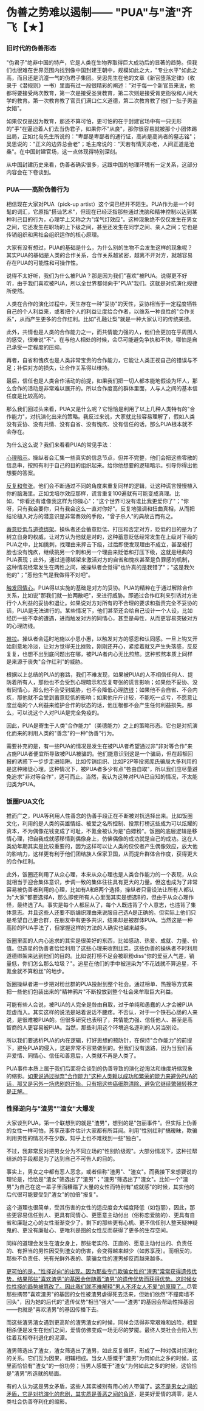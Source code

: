 # 伪善之势难以遏制—— "PUA"与"渣"齐飞【★】

### 旧时代的伪善形态

"伪君子"绝非中国的特产，它是人类在生物界取得巨大成功后的显著的趋势。但我们也很难在世界范围内找到像中国封建王朝中，规模如此之大，"专业水平"如此之高，而且还是沆瀣一气的伪君子集团。吴思先生在他的文章《新官堕落定律》（收录于《潜规则》一书）里面有过一段很精彩的阐述："对于每一个新官员来说，他都将要接受两次教育，第一次是接受圣贤教育，第二次则是接受胥吏衙役和人间大学的教育。第一次教育教了官员们满口仁义道德，第二次教育教了他们一肚子男盗女娼"。

如果仅仅是因为教育，那还不算可怕，更可怕的在于封建官场中有一只无形的"手"在逼迫着人们去当伪君子，如果你不"从良"，那你很容易就被那个小团体踢出局，正如北岛先生所说的："卑鄙是卑鄙者的通行证，高尚是高尚者的墓志铭"；吴思说的："正义的边界总会老"；毛主席说的："天若有情天亦老，人间正道是沧桑"。在中国封建官场，这一点体现得特别深刻。

从中国封建历史来看，伪善者确实很多，这跟中国的地理环境有一定关系，这部分内容会在下卷谈到。

### PUA——高阶伪善行为

相信现在大家对PUA（pick-up
artist）这个词已经并不陌生。PUA作为是一个时髦的词汇，它原指"搭讪艺术"，但现在已经泛指那些通过洗脑和精神控制以达到某种利己目的行为，心理学上又称之为"煤气灯效应"。这种现象绝不仅仅发生在男女之间，它还发生在职场的上下级之间，甚至还发生在同学之间、亲人之间；它也是传销组织和黑社会组织运作的核心原理。

<p align="center"></p>

大家有没有想过，PUA的基础是什么，为什么别的生物不会发生这样的现象呢？其实PUA的基础是人类的合作关系，合作关系越紧密，越离不开对方，就越容易存在PUA的可能性和可操作性。

说得不太好听，我们为什么被PUA？那是因为我们"喜欢"被PUA。说得更不好听，由于我们喜欢被PUA，所以全世界都倾向于"PUA"我们。这就是对抗演化规律所使然。

人类在合作的演化过程中，天生存在一种"妥协"的天性，妥协相当于一定程度牺牲自己的个人利益来，或者把个人的利益让度给合作者，以维系一种良性的"合作关系"，从而产生更多的合作红利。比如"孔融让梨"就是一种大家认可的传统美德。

此外，共情也是人类的合作能力之一，而共情能力强的人，他们会更加在乎周围人的感受，很难说"不"。在与他人相处的时候，会尽可能避免争执和不快，哪怕是自己承受一定程度的压抑。

再者，自省和愧疚也是人类非常宝贵的合作能力，它能让人类正视自己的错误与不足；补偿对方的损失，让合作关系得以维持。

最后，信任也是人类合作活动的前提，如果我们把一切人都本能地假设为坏人，那么合作的活动是非常难以展开的。所以合作度高的群体里面，人与人之间的基本信任度是比较高的。

那么我们回过头来看，PUA又是什么呢？它恰恰是利用了以上几种人类特有的"合作能力"，对抗演化出来的策略。我反过来说，大家就比较容易理解了，假如人类没有妥协、没有共情、没有自省、没有愧疚、没有信任的话，那么PUA根本就不会存在。

为什么这么说？我们来看看PUA的常见手法：

[心理暗示]()。操纵者会汇集一些真实的信息节点，但并不完整，他们会把这些零散的信息串，按照有利于自己的目的组织起来。给你他想要的逻辑暗示。引导你得出他想要的答案。

[反复和夸张]()。他们会不断通过不同的角度来重复同样的逻辑，让这种谎言慢慢植入你的脑海里。正如戈培尔效应那样，谎言重复100遍就有可能变成真理。比如，"你看还有谁像我这样为你操心"；"这个世界可没有谁比我更爱你了"；"你呀，只有我会要你，只有我会这么一直对你好"。反复地强调和扭曲真相，从而把结论植入对方的潜意识是非常奏效的手段，"曾子杀人"的典故古而有之。

[蓄意贬低与道德绑架]()。操纵者还会蓄意贬低、打压和否定对方，贬低的目的是为了树立自身的权威，让对方认为他就是对的，这种蓄意贬低经常发生在上级对下级的PUA之中，比如挑刺，找理由来抨击下级，过后即使发现理由不成立，甚至被打脸也没有愧疚，继续挑另一个刺和另一个理由来贬低和打压下级，这就是经典的PUA表现；此外，通过道德绑架来激活对方的自省和愧疚甚至是负罪感的机制，这种情况经常发生在两性之间，被操纵者会觉得"也许真的是我错了"；"这是我欠他的"；"惹他生气是我做得不对吧"。

[触发同情心]()。PUA得以实施的基础是对方的妥协。PUA的精粹在于通过解除合作关系，比如说"那我们就一拍两散吧"，来进行威胁。即通过合作红利来引诱对方进行个人利益的妥协和退让。如果说对方对所有的不合理的要求和指责完全不妥协的话，PUA是无法进行的。某些情况下，他们甚至还会给自己设计一个人设，比如经历一些不幸的遭遇，进而触发对方的同情心，甚至是母性，从而更容易突破对方的心理防线。

[推拉]()。操纵者会适时地施以小恩小惠，以触发对方的感恩和认同感。一旦上钩又开始刻意地冷淡，让对方觉得无比挫败，刚刚还开心，紧接着就又产生失落感，反反复复，也想不出到底问题出在哪，被PUA者内心无比煎熬。这种煎熬本质上同样是来源于丧失"合作红利"的威胁。

根据以上总结的PUA的套路，我们不难发现，如果被PUA的人不相信任何人、提防着所有人，那他也不会受到心理暗示和反复夸张的谎言影响；如果他不妥协、没有同情心，那么他不会受到威胁，也不会降低心理[防线]()；如果他不会自省、不会内疚，那他就不会受到蓄意贬低的影响；如果他斤斤计较，不能吃一点亏，不愿意让度丝毫的个人利益来维护合作的状态的话，他压根都不会产生任何利益损失。那么，可以说这个人对PUA是完全免疫的。

因此，PUA是寄生于人类"合作能力"（美德能力）之上的策略形态。它也是对抗演化而来的利用人类的"善念"的一种"伪善"行为。

需要补充的是，有一些PUA的情况是发生在被PUA者希望通过非"非对等合作"来占施PUA者便宜所导致被PUA被骗的。他们能意识到这是一个骗局，但在超额回报的诱惑下一步步走进陷阱。比如传销组织、比如P2P等投资庞氏骗局大多利用的是这种赌徒心理。这种情况下，被PUA者多少有点"咎由自取"，所以我们应尽量避免追求"非对等合作"，适可而止。当然，我认为这种对PUA已自知的情况，不太能归类为PUA。

### 饭圈PUA文化

推而广之，PUA等利用人性善念的伪善手段正在不断被对抗选择出来。比如饭圈文化，利用的是人类的英雄情结、被爱之名所控制、投票打榜这些成为可以炫耀的资本，不为偶像花钱变成了可耻，不氪金被认为是"白嫖粉"。饭圈的底层逻辑是移情心理，把自我成就感移情到偶像身上，仿佛偶像的成功就是自己的成功。这在人类幼年期其实是比较重要的，因为这样可以让人类的佼佼者产生偶像效应，放大他的影响力，这样更有利于他们团结族人保家卫国，从而提升群体合作度，获得更大的合作红利。

此外，饭圈还利用了从众心理，本来从众心理也是人类合作能力的一个表现，从众就相当于迎合集体意识，步调一致的集体往往具有更大的力量。但这也成为了非常容易被伪善者利用的心理，比如有A和B两个选择，操纵者只需设法让所有人都认为"大家"都要选择A，那么即使所有人心里面其实是想选B的，但由于从众心理作怪，最终选了A。事实是每个人都屈从了，每个人既违背了个人意志，也违背了集体意志。并且这些人还要不断编织理由来说服自己选A是正确的。但实际上他们只是希望自己更合群，在朋友中有更多共识，结果却是被群体PUA。当然这是一种高阶的PUA手法了，但掌握这样的方法的人确实也越来越多。

饭圈里面的人内心追求的其实是很美好的东西，比如感动、热爱、成就、力量、价值。但造星的伪善者恰恰利用了这些心理来收割韭菜。这些伪善的操纵者不时利用道德绑架来达到他们的目的。比如说打榜不足会被职粉diss"你的爱豆人气差，销量低，你们怎么那么垃圾？"。追星在他们的手中被渲染为"不花钱就不算追星，不氪金就不算粉丝"的地步。

饭圈操纵者进一步把对粉丝群的PUA投射到整个社会。通过榜单、热搜等方式来把一些他们包装出来的"精神鸦片"不断投放到整个社会来牟取巨大利益。

可能有些人会说，被PUA的人完全是咎由自取，过于单纯和愚蠢的人才会被PUA趁虚而入。其实这样的说法是站着说话不腰疼。不否认，对于一个铁石心肠的人来说，是很难被PUA的。但很多研究也表明了，共情能力强、信任他人、甚至是高智商的人更容易被PUA。当然，那些利用这个环境追名逐利的人另当别论。

所以我们要透析PUA的内在逻辑，打好思想的预防针，在保持"合作能力"的前提下，避免PUA的侵入，这是非常不容易做到的。但我们没有退路，因为当我们丢弃爱情、同情心、信任和善意后，人类就不再是人类了。

PUA事件本质上属于我们后面将会谈到的伪善导致的演化逆淘汰和维度坍缩现象的缩影。[如果说通过抛弃"合作能力"这种人类赖以成功和繁荣的能力来避免PUA的话，那又是另外一场悲剧的开始。只有把这些癌细胞清除、避免它继续繁殖转移才是正解。]()

### 性择逆向与"渣男""渣女"大爆发

大家谈到PUA，第一个联想到的就是"渣男"，想到的是"包丽事件"。但实际上伪善的女性一样可怕，苏享茂事件估计大家都有所耳闻。利用"性别红利"搞暧昧，欺骗利用男性的情况不在少数。知乎上也不难找到一些"独白"。

<p align="center"></p>

不过，我非常反对把男女分为不同立场的"性别阶级观"。大部分情况下，这种拉帮结派的手段都是为了达到自己不可告人的目的。

事实上，男女之中都有恶人恶念，或者俗称"渣男"、"渣女"。而我接下来想要说的理论是，恰恰是"渣女"筛选出了"渣男"；"渣男"筛选出了"渣女"。比如一个"渣男"为自己在这一辈子里面糟蹋了大量的女性而特别有"成就感"的时候，其实他的后代很可能要受到"渣女"的加倍"报复"。

这个道理也很简单，受其伤害的女性的适应度会大幅度降低（如包丽），因此，那些更容易信任别人、更具有同情心、更愿意主动付出（俗称恋爱脑的）、更具有自省和廉耻之心的女性渐渐变少了。剩下的那些更有心机、更不信任别人整天疑神疑鬼的、更没有廉耻心、更唯利是图的女性反而获得了更多的生存空间。

同样的道理会发生在渣女身上，那些老实的、正直的、愿意主动付出的、负责任的、有担当的男性因受到渣女的伤害，会变得越来越少（如苏享茂）。而相反的，那些不负责任、光有光鲜外表的、蒙骗女性的渣男却反而越来越多。

[更可怕的是，"性择逆向"的出现。因为那些专门欺骗女性的"渣男"常常获得遗传优势，结果那些"喜欢渣男"的基因会伴随着"渣男"的遗传优势而获得优势。这时候女性性择的趋势被篡改了。因此我们就不难解释"男人不坏女人不爱"的原理了。]()尽管那些携带"喜欢渣男"的基因的女性被渣男虐得死去活来，但她们依然"不撞南墙不回头"，因为她的后代的"遗传优势"相当"强大"——"渣男"的基因会帮助性择基因——也就是"喜欢渣男"的基因传播下去。

而这些渣男渣女遇到更高阶的渣男渣女的时候，同样会活得非常艰难和凶险，相爱相杀便是发生在他们之间，爱情仿佛变成一场无尽的梦魇。最终人类社会会陷入到往着互相夺利退化的泥潭。

渣男筛选出了渣女，渣女筛选出了渣男，如此反复循环，形成了一种对偶对抗演化的关系。它们互为因果，相辅相成。当女人感慨于"渣男"为何如此之多的时候，这里面恰恰有"渣女"的一份功劳；当男人感慨于"渣女"为何如此之多的时候，这恰恰是"渣男"所造就的局面。

有的人认为这是男女矛盾，这些人其实被别有用心的人带偏了。[这不是男女之间的矛盾，它是对抗演化的悲剧，其实质是善恶之间的角逐]()，是美好爱情的凋零，是人类社会伪善夺利化的缩影。

